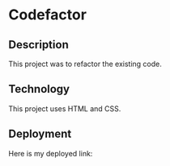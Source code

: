 # Codefactor

## Description
This project was to refactor the existing code.

## Technology
This project uses HTML and CSS.


## Deployment
Here is my deployed link: 